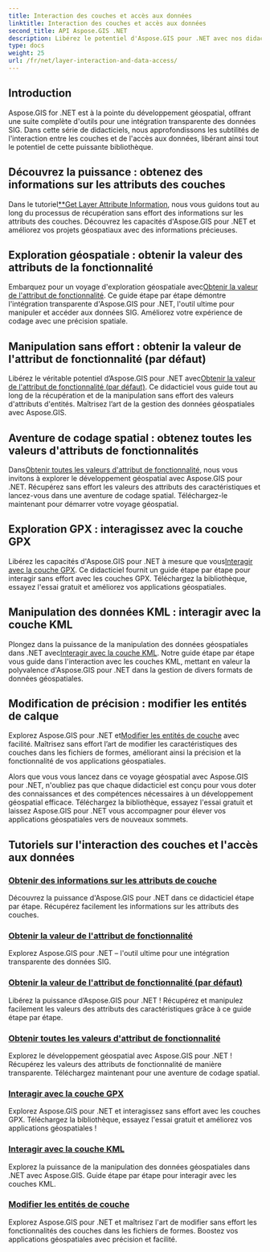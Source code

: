 ```yaml
---
title: Interaction des couches et accès aux données
linktitle: Interaction des couches et accès aux données
second_title: API Aspose.GIS .NET
description: Libérez le potentiel d'Aspose.GIS pour .NET avec nos didacticiels sur l'interaction des couches et l'accès aux données. Explorez le développement géospatial et manipulez les fonctionnalités de manière transparente.
type: docs
weight: 25
url: /fr/net/layer-interaction-and-data-access/
---
```

## Introduction

Aspose.GIS for .NET est à la pointe du développement géospatial, offrant une suite complète d'outils pour une intégration transparente des données SIG. Dans cette série de didacticiels, nous approfondissons les subtilités de l'interaction entre les couches et de l'accès aux données, libérant ainsi tout le potentiel de cette puissante bibliothèque.

## Découvrez la puissance : obtenez des informations sur les attributs des couches
 Dans le tutoriel[**Get Layer Attribute Information](./get-layer-attribute-information/), nous vous guidons tout au long du processus de récupération sans effort des informations sur les attributs des couches. Découvrez les capacités d'Aspose.GIS pour .NET et améliorez vos projets géospatiaux avec des informations précieuses.

## Exploration géospatiale : obtenir la valeur des attributs de la fonctionnalité
Embarquez pour un voyage d'exploration géospatiale avec[Obtenir la valeur de l'attribut de fonctionnalité](./get-feature-attribute-value/). Ce guide étape par étape démontre l'intégration transparente d'Aspose.GIS pour .NET, l'outil ultime pour manipuler et accéder aux données SIG. Améliorez votre expérience de codage avec une précision spatiale.

## Manipulation sans effort : obtenir la valeur de l'attribut de fonctionnalité (par défaut)
 Libérez le véritable potentiel d’Aspose.GIS pour .NET avec[Obtenir la valeur de l'attribut de fonctionnalité (par défaut)](./get-feature-attribute-value-default/). Ce didacticiel vous guide tout au long de la récupération et de la manipulation sans effort des valeurs d'attributs d'entités. Maîtrisez l’art de la gestion des données géospatiales avec Aspose.GIS.

## Aventure de codage spatial : obtenez toutes les valeurs d'attributs de fonctionnalités
 Dans[Obtenir toutes les valeurs d'attribut de fonctionnalité](./get-all-feature-attribute-values/), nous vous invitons à explorer le développement géospatial avec Aspose.GIS pour .NET. Récupérez sans effort les valeurs des attributs des caractéristiques et lancez-vous dans une aventure de codage spatial. Téléchargez-le maintenant pour démarrer votre voyage géospatial.

## Exploration GPX : interagissez avec la couche GPX
Libérez les capacités d'Aspose.GIS pour .NET à mesure que vous[Interagir avec la couche GPX](./interact-with-gpx-layer/). Ce didacticiel fournit un guide étape par étape pour interagir sans effort avec les couches GPX. Téléchargez la bibliothèque, essayez l'essai gratuit et améliorez vos applications géospatiales.

## Manipulation des données KML : interagir avec la couche KML
 Plongez dans la puissance de la manipulation des données géospatiales dans .NET avec[Interagir avec la couche KML](./interact-with-kml-layer/). Notre guide étape par étape vous guide dans l'interaction avec les couches KML, mettant en valeur la polyvalence d'Aspose.GIS pour .NET dans la gestion de divers formats de données géospatiales.

## Modification de précision : modifier les entités de calque
 Explorez Aspose.GIS pour .NET et[Modifier les entités de couche](./modify-layer-features/) avec facilité. Maîtrisez sans effort l’art de modifier les caractéristiques des couches dans les fichiers de formes, améliorant ainsi la précision et la fonctionnalité de vos applications géospatiales.

Alors que vous vous lancez dans ce voyage géospatial avec Aspose.GIS pour .NET, n'oubliez pas que chaque didacticiel est conçu pour vous doter des connaissances et des compétences nécessaires à un développement géospatial efficace. Téléchargez la bibliothèque, essayez l'essai gratuit et laissez Aspose.GIS pour .NET vous accompagner pour élever vos applications géospatiales vers de nouveaux sommets.

## Tutoriels sur l'interaction des couches et l'accès aux données
### [Obtenir des informations sur les attributs de couche](./get-layer-attribute-information/)
Découvrez la puissance d'Aspose.GIS pour .NET dans ce didacticiel étape par étape. Récupérez facilement les informations sur les attributs des couches. 
### [Obtenir la valeur de l'attribut de fonctionnalité](./get-feature-attribute-value/)
Explorez Aspose.GIS pour .NET – l'outil ultime pour une intégration transparente des données SIG.
### [Obtenir la valeur de l'attribut de fonctionnalité (par défaut)](./get-feature-attribute-value-default/)
Libérez la puissance d’Aspose.GIS pour .NET ! Récupérez et manipulez facilement les valeurs des attributs des caractéristiques grâce à ce guide étape par étape.
### [Obtenir toutes les valeurs d'attribut de fonctionnalité](./get-all-feature-attribute-values/)
Explorez le développement géospatial avec Aspose.GIS pour .NET ! Récupérez les valeurs des attributs de fonctionnalité de manière transparente. Téléchargez maintenant pour une aventure de codage spatial.
### [Interagir avec la couche GPX](./interact-with-gpx-layer/)
Explorez Aspose.GIS pour .NET et interagissez sans effort avec les couches GPX. Téléchargez la bibliothèque, essayez l'essai gratuit et améliorez vos applications géospatiales !
### [Interagir avec la couche KML](./interact-with-kml-layer/)
Explorez la puissance de la manipulation des données géospatiales dans .NET avec Aspose.GIS. Guide étape par étape pour interagir avec les couches KML. 
### [Modifier les entités de couche](./modify-layer-features/)
Explorez Aspose.GIS pour .NET et maîtrisez l'art de modifier sans effort les fonctionnalités des couches dans les fichiers de formes. Boostez vos applications géospatiales avec précision et facilité.